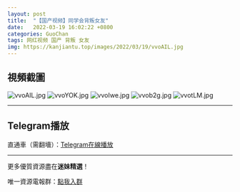 ```yaml
---
layout: post
title:  "【国产视频】同学会背叛女友"
date:   2022-03-19 16:02:22 +0800
categories: GuoChan
tags: 网红视频 国产 背叛 女友
img: https://kanjiantu.top/images/2022/03/19/vvoAIL.jpg
---
```



## 視頻截圖

![vvoAIL.jpg](https://kanjiantu.top/images/2022/03/19/vvoAIL.jpg)
![vvoYOK.jpg](https://kanjiantu.top/images/2022/03/19/vvoYOK.jpg)
![vvoIwe.jpg](https://kanjiantu.top/images/2022/03/19/vvoIwe.jpg)
![vvob2g.jpg](https://kanjiantu.top/images/2022/03/19/vvob2g.jpg)
![vvotLM.jpg](https://kanjiantu.top/images/2022/03/19/vvotLM.jpg)

* * *
## Telegram播放

直通車（需翻墻）：[Telegram在線播放](https://t.me/mimeijingxuan/226)

* * *
更多優質資源盡在**迷妹精選**！

唯一資源電報群：[點我入群](https://t.me/mimeijingxuan)



